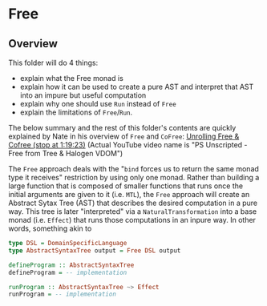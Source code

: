 # Free

## Overview

This folder will do 4 things:
- explain what the Free monad is
- explain how it can be used to create a pure AST and interpret that AST into an impure but useful computation
- explain why one should use `Run` instead of `Free`
- explain the limitations of `Free`/`Run`.

The below summary and the rest of this folder's contents are quickly explained by Nate in his overview of `Free` and `CoFree`: [Unrolling Free & Cofree (stop at 1:19:23)](https://www.youtube.com/watch?v=eKkxmVFcd74&t=18) (Actual YouTube video name is "PS Unscripted - Free from Tree & Halogen VDOM")

The `Free` approach deals with the "`bind` forces us to return the same monad type it receives" restriction by using only one monad. Rather than building a large function that is composed of smaller functions that runs once the initial arguments are given to it (i.e. `MTL`), the `Free` approach will create an Abstract Sytax Tree (AST) that describes the desired computation in a pure way. This tree is later "interpreted" via a `NaturalTransformation` into a base monad (i.e. `Effect`) that runs those computations in an inpure way. In other words, something akin to
```haskell
type DSL = DomainSpecificLanguage
type AbstractSyntaxTree output = Free DSL output

defineProgram :: AbstractSyntaxTree
defineProgram = -- implementation

runProgram :: AbstractSyntaxTree ~> Effect
runProgram = -- implementation
```
